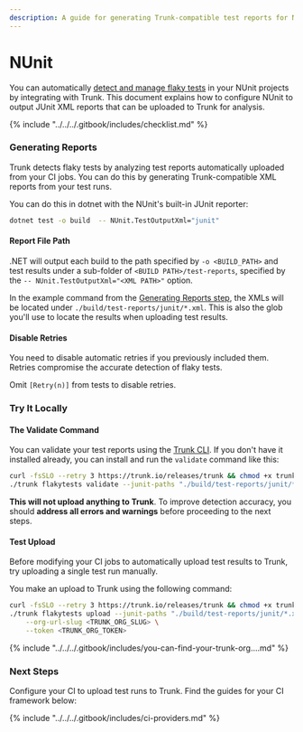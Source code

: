 ```yaml
---
description: A guide for generating Trunk-compatible test reports for NUnit
---
```


# NUnit

You can automatically [detect and manage flaky tests](../../detection.md) in your NUnit projects by integrating with Trunk. This document explains how to configure NUnit to output JUnit XML reports that can be uploaded to Trunk for analysis.

{% include "../../../.gitbook/includes/checklist.md" %}

### Generating Reports

Trunk detects flaky tests by analyzing test reports automatically uploaded from your CI jobs. You can do this by generating Trunk-compatible XML reports from your test runs.

You can do this in dotnet with the NUnit's built-in JUnit reporter:&#x20;

```sh
dotnet test -o build  -- NUnit.TestOutputXml="junit"
```

#### Report File Path

.NET will output each build to the path specified by `-o <BUILD_PATH>` and test results under a sub-folder of `<BUILD PATH>/test-reports`, specified by the `-- NUnit.TestOutputXml="<XML PATH>"` option.

In the example command from the [Generating Reports step](nunit.md#generating-reports), the XMLs will be located under `./build/test-reports/junit/*.xml`. This is also the glob you'll use to locate the results when uploading test results.

#### Disable Retries

You need to disable automatic retries if you previously included them. Retries compromise the accurate detection of flaky tests.&#x20;

Omit `[Retry(n)]` from tests to disable retries.

### Try It Locally

#### The Validate Command

You can validate your test reports using the [Trunk CLI](../../uploader.md). If you don't have it installed already, you can install and run the `validate` command like this:

```sh
curl -fsSLO --retry 3 https://trunk.io/releases/trunk && chmod +x trunk
./trunk flakytests validate --junit-paths "./build/test-reports/junit/*.xml"
```

**This will not upload anything to Trunk**. To improve detection accuracy, you should **address all errors and warnings** before proceeding to the next steps.

#### Test Upload

Before modifying your CI jobs to automatically upload test results to Trunk, try uploading a single test run manually.

You make an upload to Trunk using the following command:

```sh
curl -fsSLO --retry 3 https://trunk.io/releases/trunk && chmod +x trunk
./trunk flakytests upload --junit-paths "./build/test-reports/junit/*.xml" \
    --org-url-slug <TRUNK_ORG_SLUG> \
    --token <TRUNK_ORG_TOKEN>
```

{% include "../../../.gitbook/includes/you-can-find-your-trunk-org....md" %}

### Next Steps

Configure your CI to upload test runs to Trunk. Find the guides for your CI framework below:

{% include "../../../.gitbook/includes/ci-providers.md" %}
